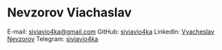 # Nevzorov Viachaslav



E-mail: [siviavio4ka@gmail.com](siviavio4ka@gmail.com)
GitHub: [siviavio4ka](https://github.com/siviavio4ka)
LinkedIn: [Vyacheslav Nevzorov](https://www.linkedin.com/in/vyacheslav-nevzorov/)
Telegram: [siviavio4ka](https://t.me/siviavio4ka)